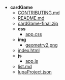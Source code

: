 - __cardGame__
  - [CONTRIBUTING.md](cardGame/CONTRIBUTING.md)
  - [README.md](cardGame/README.md)
  - [cardGame-final.zip](cardGame/cardGame-final.zip)
  - __css__
    - [app.css](cardGame/css/app.css)
  - __img__
    - [geometry2.png](cardGame/img/geometry2.png)
  - [index.html](cardGame/index.html)
  - __js__
    - [app.js](cardGame/js/app.js)
  - [list.md](cardGame/list.md)
  - [lupaProject.json](cardGame/lupaProject.json)

